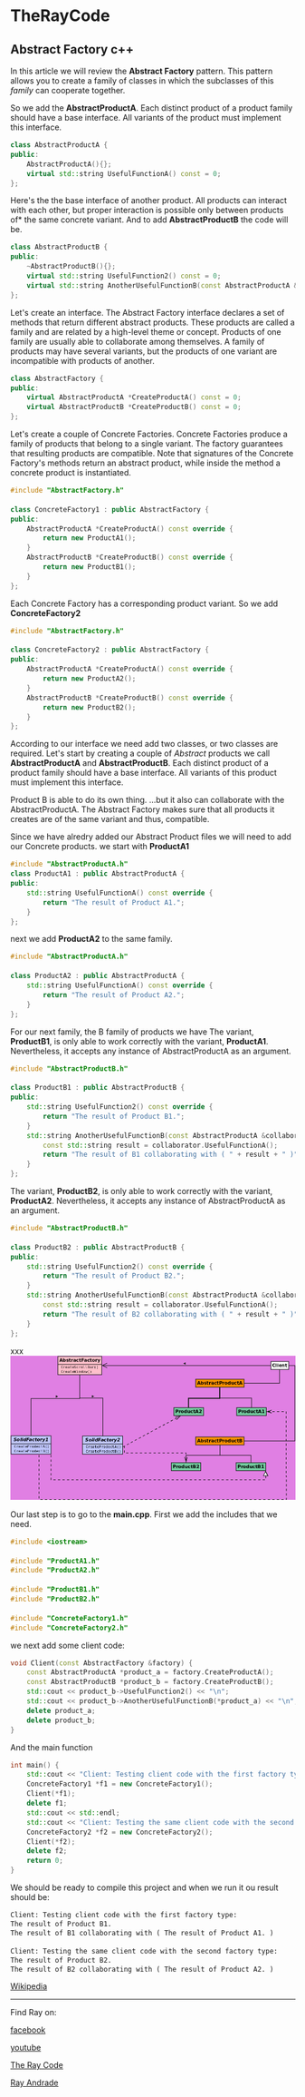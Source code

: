 # TheRayCode
## Abstract Factory c++

In this article we will review the **Abstract Factory** pattern.
This pattern allows you to create a family of classes in which
the subclasses of this *family* can cooperate together.

So we add the **AbstractProductA**. 
Each distinct product of a product family should have a base interface. 
All variants of the product must implement this interface.

```c++
class AbstractProductA {
public:
    AbstractProductA(){};
    virtual std::string UsefulFunctionA() const = 0;
};
```

Here's the the base interface of another product. 
All products can interact with each other, but proper interaction is possible only between products of* the same concrete variant.
And to add **AbstractProductB** the code will be.

```c++
class AbstractProductB {
public:
    ~AbstractProductB(){};
    virtual std::string UsefulFunction2() const = 0;
    virtual std::string AnotherUsefulFunctionB(const AbstractProductA &collaborator) const = 0;
};
```

Let's create an interface.
The Abstract Factory interface declares a set of methods that return different abstract products. 
These products are called a family and are related by a high-level theme or concept. 
Products of one family are usually able to collaborate among themselves. 
A family of products may have several variants, but the products of one variant are incompatible with products of another.


```c++
class AbstractFactory {
public:
    virtual AbstractProductA *CreateProductA() const = 0;
    virtual AbstractProductB *CreateProductB() const = 0;
};
```





Let's create a couple of Concrete Factories.
Concrete Factories produce a family of products that belong to a single variant. 
The factory guarantees that resulting products are compatible. 
Note that signatures of the Concrete Factory's methods return an abstract product, while inside the method a concrete product is instantiated.


```c++
#include "AbstractFactory.h"

class ConcreteFactory1 : public AbstractFactory {
public:
    AbstractProductA *CreateProductA() const override {
        return new ProductA1();
    }
    AbstractProductB *CreateProductB() const override {
        return new ProductB1();
    }
};
```

Each Concrete Factory has a corresponding product variant.
So we add **ConcreteFactory2**

```c++
#include "AbstractFactory.h"

class ConcreteFactory2 : public AbstractFactory {
public:
    AbstractProductA *CreateProductA() const override {
        return new ProductA2();
    }
    AbstractProductB *CreateProductB() const override {
        return new ProductB2();
    }
};
```

According to our interface we need add two classes, or two classes are required.
Let's start by creating a couple of *Abstract* products we call **AbstractProductA** and **AbstractProductB**.
Each distinct product of a product family should have a base interface. 
All variants of this product must implement this interface.


Product B is able to do its own thing.
...but it also can collaborate with the AbstractProductA.
The Abstract Factory makes sure that all products it creates are of the same variant and thus, compatible.

Since we have alredry added our Abstract Product files we will need to add our Concrete products.
we start with **ProductA1**
```c++
#include "AbstractProductA.h"
class ProductA1 : public AbstractProductA {
public:
    std::string UsefulFunctionA() const override {
        return "The result of Product A1.";
    }
};
```

next we add **ProductA2** to the same family.
```c++
#include "AbstractProductA.h"

class ProductA2 : public AbstractProductA {
    std::string UsefulFunctionA() const override {
        return "The result of Product A2.";
    }
};
```
For our next family, the B family of products we have 
The variant, **ProductB1**, is only able to work correctly with the variant, **ProductA1**. 
Nevertheless, it accepts any instance of AbstractProductA as an argument.
```c++
#include "AbstractProductB.h"

class ProductB1 : public AbstractProductB {
public:
    std::string UsefulFunction2() const override {
        return "The result of Product B1.";
    }
    std::string AnotherUsefulFunctionB(const AbstractProductA &collaborator) const override {
        const std::string result = collaborator.UsefulFunctionA();
        return "The result of B1 collaborating with ( " + result + " )";
    }
};
```

The variant, **ProductB2**, is only able to work correctly with the variant, **ProductA2**. 
Nevertheless, it accepts any instance of AbstractProductA as an argument.

```c++
#include "AbstractProductB.h"

class ProductB2 : public AbstractProductB {
public:
    std::string UsefulFunction2() const override {
        return "The result of Product B2.";
    }
    std::string AnotherUsefulFunctionB(const AbstractProductA &collaborator) const override {
        const std::string result = collaborator.UsefulFunctionA();
        return "The result of B2 collaborating with ( " + result + " )";
    }
};
```
xxx
![Factory](/UMLs/images/AbstractFactory/AbstractFactory088.png)

Our last step is to go to the **main.cpp**.
First we add the includes that we need.
```c++
#include <iostream>

#include "ProductA1.h"
#include "ProductA2.h"

#include "ProductB1.h"
#include "ProductB2.h"

#include "ConcreteFactory1.h"
#include "ConcreteFactory2.h"
```
we next add some client code:
```c++
void Client(const AbstractFactory &factory) {
    const AbstractProductA *product_a = factory.CreateProductA();
    const AbstractProductB *product_b = factory.CreateProductB();
    std::cout << product_b->UsefulFunction2() << "\n";
    std::cout << product_b->AnotherUsefulFunctionB(*product_a) << "\n";
    delete product_a;
    delete product_b;
}
```
And the main function
```c++
int main() {
    std::cout << "Client: Testing client code with the first factory type:\n";
    ConcreteFactory1 *f1 = new ConcreteFactory1();
    Client(*f1);
    delete f1;
    std::cout << std::endl;
    std::cout << "Client: Testing the same client code with the second factory type:\n";
    ConcreteFactory2 *f2 = new ConcreteFactory2();
    Client(*f2);
    delete f2;
    return 0;
}
```
We should be ready to compile this project and when we run it ou result should be:
```run
Client: Testing client code with the first factory type:
The result of Product B1.
The result of B1 collaborating with ( The result of Product A1. )

Client: Testing the same client code with the second factory type:
The result of Product B2.
The result of B2 collaborating with ( The result of Product A2. )

```


[Wikipedia](https://en.wikipedia.org/wiki/Abstract_factory_pattern)


----------------------------------------------------------------------------------------------------

Find Ray on:

[facebook](https://www.facebook.com/TheRayCode/)

[youtube](https://www.youtube.com/user/AndradeRay/)

[The Ray Code](https://www.RayAndrade.com)

[Ray Andrade](https://www.RayAndrade.org)

